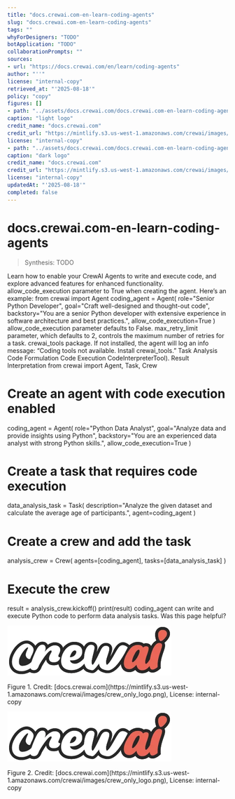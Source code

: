 ```yaml
---
title: "docs.crewai.com-en-learn-coding-agents"
slug: "docs.crewai.com-en-learn-coding-agents"
tags: ""
whyForDesigners: "TODO"
botApplication: "TODO"
collaborationPrompts: ""
sources:
- url: "https://docs.crewai.com/en/learn/coding-agents"
author: "''"
license: "internal-copy"
retrieved_at: "'2025-08-18'"
policy: "copy"
figures: []
- path: "../assets/docs.crewai.com/docs.crewai.com-en-learn-coding-agents/71bc45159c09.webp"
caption: "light logo"
credit_name: "docs.crewai.com"
credit_url: "https://mintlify.s3.us-west-1.amazonaws.com/crewai/images/crew_only_logo.png"
license: "internal-copy"
- path: "../assets/docs.crewai.com/docs.crewai.com-en-learn-coding-agents/71bc45159c09.webp"
caption: "dark logo"
credit_name: "docs.crewai.com"
credit_url: "https://mintlify.s3.us-west-1.amazonaws.com/crewai/images/crew_only_logo.png"
license: "internal-copy"
updatedAt: "'2025-08-18'"
completed: false
---
```


# docs.crewai.com-en-learn-coding-agents

> Synthesis: TODO

Learn how to enable your CrewAI Agents to write and execute code, and explore advanced features for enhanced functionality.
allow_code_execution parameter to
True when creating the agent.
Here’s an example:
from crewai import Agent
coding_agent = Agent(
role="Senior Python Developer",
goal="Craft well-designed and thought-out code",
backstory="You are a senior Python developer with extensive experience in software architecture and best practices.",
allow_code_execution=True
)
allow_code_execution parameter defaults to
False.
max_retry_limit parameter, which defaults to 2, controls the maximum number of retries for a task.
crewai_tools package. If not installed, the agent will log an info message:
“Coding tools not available. Install crewai_tools.”
Task Analysis
Code Formulation
Code Execution
CodeInterpreterTool).
Result Interpretation
from crewai import Agent, Task, Crew
# Create an agent with code execution enabled
coding_agent = Agent(
role="Python Data Analyst",
goal="Analyze data and provide insights using Python",
backstory="You are an experienced data analyst with strong Python skills.",
allow_code_execution=True
)
# Create a task that requires code execution
data_analysis_task = Task(
description="Analyze the given dataset and calculate the average age of participants.",
agent=coding_agent
)
# Create a crew and add the task
analysis_crew = Crew(
agents=[coding_agent],
tasks=[data_analysis_task]
)
# Execute the crew
result = analysis_crew.kickoff()
print(result)
coding_agent can write and execute Python code to perform data analysis tasks.
Was this page helpful?

![light logo](../assets/docs.crewai.com/docs.crewai.com-en-learn-coding-agents/71bc45159c09.webp)
<figcaption>Figure 1. Credit: [docs.crewai.com](https://mintlify.s3.us-west-1.amazonaws.com/crewai/images/crew_only_logo.png), License: internal-copy</figcaption>

![dark logo](../assets/docs.crewai.com/docs.crewai.com-en-learn-coding-agents/71bc45159c09.webp)
<figcaption>Figure 2. Credit: [docs.crewai.com](https://mintlify.s3.us-west-1.amazonaws.com/crewai/images/crew_only_logo.png), License: internal-copy</figcaption>
